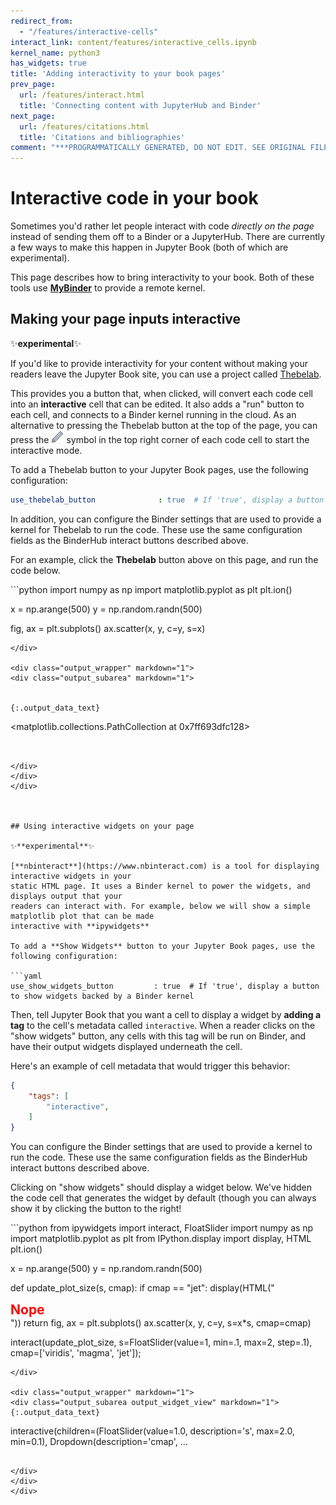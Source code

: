 ```yaml
---
redirect_from:
  - "/features/interactive-cells"
interact_link: content/features/interactive_cells.ipynb
kernel_name: python3
has_widgets: true
title: 'Adding interactivity to your book pages'
prev_page:
  url: /features/interact.html
  title: 'Connecting content with JupyterHub and Binder'
next_page:
  url: /features/citations.html
  title: 'Citations and bibliographies'
comment: "***PROGRAMMATICALLY GENERATED, DO NOT EDIT. SEE ORIGINAL FILES IN /content***"
---
```

# Interactive code in your book

Sometimes you'd rather let people interact with code *directly on the page*
instead of sending them off to a Binder or a JupyterHub. There are currently
a few ways to make this happen in Jupyter Book (both of which are experimental).

This page describes how to bring interactivity to your book. Both of these
tools use [**MyBinder**](https://mybinder.org) to provide a remote kernel.

## Making your page inputs interactive

✨**experimental**✨

If you'd like to provide interactivity for your content without making your readers
leave the Jupyter Book site, you can use a project called [Thebelab](https://github.com/minrk/thebelab).

This provides you a button that, when clicked, will convert each code cell into
an **interactive** cell that can be edited. It also adds a "run" button to each cell,
and connects to a Binder kernel running in the cloud.
As an alternative to pressing the Thebelab button at the top of the page, you 
can press the <img src="../images/logo/edit-button.svg" alt="" style="width: 20px; display: inline;" /> symbol in the top right corner of each code cell to start the 
interactive mode.

To add a Thebelab button to your Jupyter Book pages, use the following configuration:

```yaml
use_thebelab_button              : true  # If 'true', display a button to allow in-page running code cells with Thebelab
```

In addition, you can configure the Binder settings that are used to provide a kernel for
Thebelab to run the code. These use the same configuration fields as the BinderHub interact
buttons described above.

For an example, click the **Thebelab** button above on this page, and run the code below.



<div markdown="1" class="cell code_cell">
<div class="input_area" markdown="1">
```python
import numpy as np
import matplotlib.pyplot as plt
plt.ion()

x = np.arange(500)
y = np.random.randn(500)

fig, ax = plt.subplots()
ax.scatter(x, y, c=y, s=x)

```
</div>

<div class="output_wrapper" markdown="1">
<div class="output_subarea" markdown="1">


{:.output_data_text}
```
<matplotlib.collections.PathCollection at 0x7ff693dfc128>
```


</div>
</div>
</div>



## Using interactive widgets on your page

✨**experimental**✨

[**nbinteract**](https://www.nbinteract.com) is a tool for displaying interactive widgets in your
static HTML page. It uses a Binder kernel to power the widgets, and displays output that your
readers can interact with. For example, below we will show a simple matplotlib plot that can be made
interactive with **ipywidgets**

To add a **Show Widgets** button to your Jupyter Book pages, use the following configuration:

```yaml
use_show_widgets_button         : true  # If 'true', display a button to show widgets backed by a Binder kernel
```

Then, tell Jupyter Book that you want a cell to display a widget by **adding a tag** to the cell's
metadata called `interactive`. When a reader clicks on the "show widgets" button, any cells
with this tag will be run on Binder, and have their output widgets displayed underneath the cell.

Here's an example of cell metadata that would trigger this behavior:

```json
{
    "tags": [
        "interactive",
    ]
}
```

You can configure the Binder settings that are used to provide a kernel to run the code.
These use the same configuration fields as the BinderHub interact buttons described above.

Clicking on "show widgets" should display a widget below. We've hidden the code cell that
generates the widget by default (though you can always show it by clicking the button to
the right!



<div markdown="1" class="cell code_cell">
<div class="input_area hidecode" markdown="1">
```python
from ipywidgets import interact, FloatSlider
import numpy as np
import matplotlib.pyplot as plt
from IPython.display import display, HTML
plt.ion()

x = np.arange(500)
y = np.random.randn(500)

def update_plot_size(s, cmap):
    if cmap == "jet":
        display(HTML("<h2 style='color: red; margin: 0px auto;'>Nope</h2>"))
        return
    fig, ax = plt.subplots()
    ax.scatter(x, y, c=y, s=x*s, cmap=cmap)

interact(update_plot_size, s=FloatSlider(value=1, min=.1, max=2, step=.1), cmap=['viridis', 'magma', 'jet']);

```
</div>

<div class="output_wrapper" markdown="1">
<div class="output_subarea output_widget_view" markdown="1">
{:.output_data_text}
```
interactive(children=(FloatSlider(value=1.0, description='s', max=2.0, min=0.1), Dropdown(description='cmap', …
```

</div>
</div>
</div>


